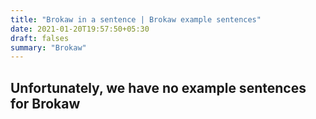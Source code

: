 ```yaml
---
title: "Brokaw in a sentence | Brokaw example sentences"
date: 2021-01-20T19:57:50+05:30
draft: falses
summary: "Brokaw"
---
```

## Unfortunately, we have no example sentences for Brokaw                 

